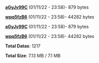 [**aGyJv99C**](/data/aGyJv99C.txt) (01/11/22 - 23:58)- 879 bytes

[**wpq5fzB6**](/data/wpq5fzB6.txt) (01/11/22 - 23:58)- 44282 bytes

[**aGyJv99C**](/data/aGyJv99C.txt) (01/11/22 - 23:58)- 879 bytes

[**wpq5fzB6**](/data/wpq5fzB6.txt) (01/11/22 - 23:58)- 44282 bytes

**Total Datas**: 1217

**Total Size**: 7.13 MB / 7.1 MB